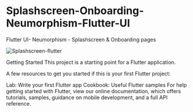 # Splashscreen-Onboarding-Neumorphism-Flutter-UI
 Flutter UI- Neumorphism - Splashscreen & Onboarding pages
 
 ![Splashscreen-flutter](https://user-images.githubusercontent.com/34477799/155277569-fffce2bb-2ea8-4fca-891d-cf94cdcd3f4d.gif)

 
 Getting Started
This project is a starting point for a Flutter application.

A few resources to get you started if this is your first Flutter project:

Lab: Write your first Flutter app
Cookbook: Useful Flutter samples
For help getting started with Flutter, view our online documentation, which offers tutorials, samples, guidance on mobile development, and a full API reference.
